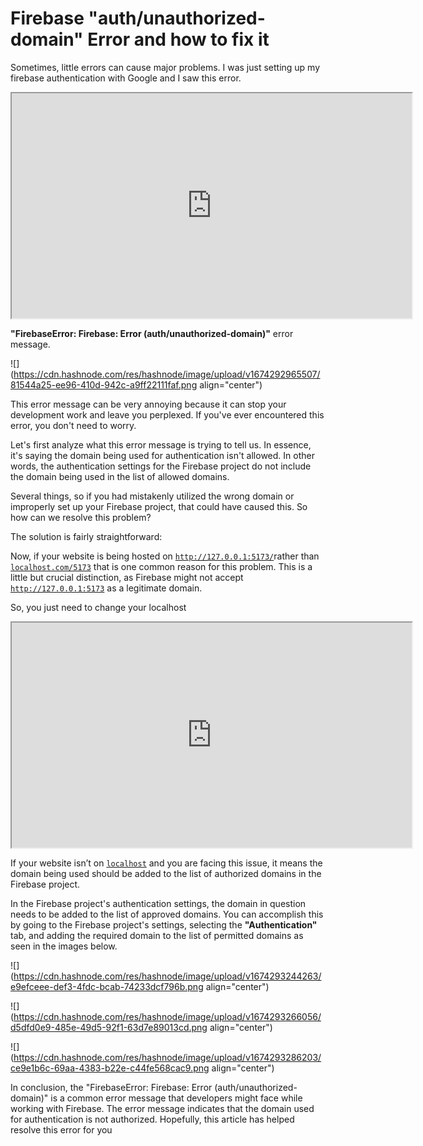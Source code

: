# Firebase "auth/unauthorized-domain" Error and how to fix it

Sometimes, little errors can cause major problems. I was just setting up my firebase authentication with Google and I saw this error.

<iframe src="https://share.descript.com/embed/YxC0MiOXQ9c" width="640" height="360"></iframe>

**"FirebaseError: Firebase: Error (auth/unauthorized-domain)"** error message.

![](https://cdn.hashnode.com/res/hashnode/image/upload/v1674292965507/81544a25-ee96-410d-942c-a9ff22111faf.png align="center")

This error message can be very annoying because it can stop your development work and leave you perplexed. If you've ever encountered this error, you don't need to worry.

Let's first analyze what this error message is trying to tell us. In essence, it's saying the domain being used for authentication isn't allowed. In other words, the authentication settings for the Firebase project do not include the domain being used in the list of allowed domains.

Several things, so if you had mistakenly utilized the wrong domain or improperly set up your Firebase project, that could have caused this. So how can we resolve this problem?

The solution is fairly straightforward:

Now, if your website is being hosted on [`http://127.0.0.1:5173/`](http://127.0.0.1:5173/)rather than [`localhost.com/5173`](http://localhost.com/5173) that is one common reason for this problem. This is a little but crucial distinction, as Firebase might not accept [`http://127.0.0.1:5173`](http://127.0.0.1:5173/) as a legitimate domain.

So, you just need to change your localhost

<iframe src="https://share.descript.com/embed/KmJEqM8mhOL" width="640" height="360"></iframe>

If your website isn’t on [`localhost`](http://localhost) and you are facing this issue, it means the domain being used should be added to the list of authorized domains in the Firebase project.

In the Firebase project's authentication settings, the domain in question needs to be added to the list of approved domains. You can accomplish this by going to the Firebase project's settings, selecting the **"Authentication"** tab, and adding the required domain to the list of permitted domains as seen in the images below.

![](https://cdn.hashnode.com/res/hashnode/image/upload/v1674293244263/e9efceee-def3-4fdc-bcab-74233dcf796b.png align="center")

![](https://cdn.hashnode.com/res/hashnode/image/upload/v1674293266056/d5dfd0e9-485e-49d5-92f1-63d7e89013cd.png align="center")

![](https://cdn.hashnode.com/res/hashnode/image/upload/v1674293286203/ce9e1b6c-69aa-4383-b22e-c44fe568cac9.png align="center")

In conclusion, the "FirebaseError: Firebase: Error (auth/unauthorized-domain)" is a common error message that developers might face while working with Firebase. The error message indicates that the domain used for authentication is not authorized. Hopefully, this article has helped resolve this error for you